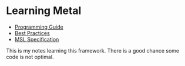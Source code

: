# Learning Metal

- [Programming Guide](https://developer.apple.com/library/archive/documentation/Miscellaneous/Conceptual/MetalProgrammingGuide/Introduction/Introduction.html)
- [Best Practices](https://developer.apple.com/library/archive/documentation/3DDrawing/Conceptual/MTLBestPracticesGuide/)
- [MSL Specification](https://developer.apple.com/metal/Metal-Shading-Language-Specification.pdf)

This is my notes learning this framework. There is a good chance some code is not optimal.
